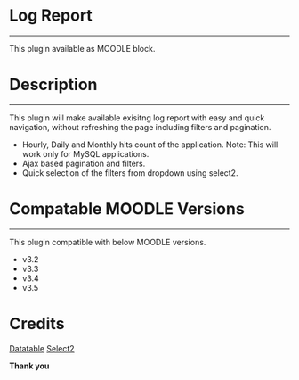 # Log Report
------------

This plugin available as MOODLE block. 

# Description
-------------
This plugin will make available exisitng log report with easy and quick navigation, without refreshing the page including filters and pagination.

- Hourly, Daily and Monthly hits count of the application.
  Note: This will work only for MySQL applications.
- Ajax based pagination and filters.
- Quick selection of the filters from dropdown using select2.

# Compatable MOODLE Versions
----------------------------
This plugin compatible with below MOODLE versions.
- v3.2
- v3.3
- v3.4
- v3.5

# Credits
[Datatable](https://datatables.net/)
[Select2](https://select2.org/)

**Thank you**
